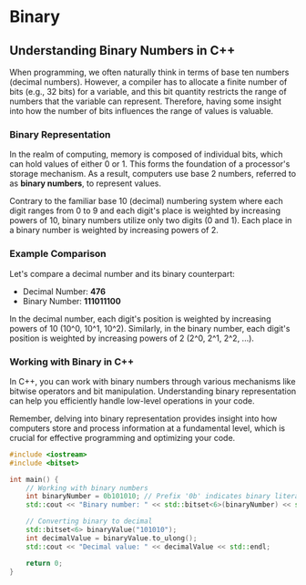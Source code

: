 # Binary

## Understanding Binary Numbers in C++

When programming, we often naturally think in terms of base ten numbers (decimal numbers). However, a compiler has to allocate a finite number of bits (e.g., 32 bits) for a variable, and this bit quantity restricts the range of numbers that the variable can represent. Therefore, having some insight into how the number of bits influences the range of values is valuable.

### Binary Representation

In the realm of computing, memory is composed of individual bits, which can hold values of either 0 or 1. This forms the foundation of a processor's storage mechanism. As a result, computers use base 2 numbers, referred to as **binary numbers**, to represent values.

Contrary to the familiar base 10 (decimal) numbering system where each digit ranges from 0 to 9 and each digit's place is weighted by increasing powers of 10, binary numbers utilize only two digits (0 and 1). Each place in a binary number is weighted by increasing powers of 2.

### Example Comparison

Let's compare a decimal number and its binary counterpart:

- Decimal Number: **476**
- Binary Number: **111011100**

In the decimal number, each digit's position is weighted by increasing powers of 10 (10^0, 10^1, 10^2). Similarly, in the binary number, each digit's position is weighted by increasing powers of 2 (2^0, 2^1, 2^2, ...).

### Working with Binary in C++

In C++, you can work with binary numbers through various mechanisms like bitwise operators and bit manipulation. Understanding binary representation can help you efficiently handle low-level operations in your code.

Remember, delving into binary representation provides insight into how computers store and process information at a fundamental level, which is crucial for effective programming and optimizing your code.

```c++
#include <iostream>
#include <bitset>

int main() {
    // Working with binary numbers
    int binaryNumber = 0b101010; // Prefix '0b' indicates binary literal
    std::cout << "Binary number: " << std::bitset<6>(binaryNumber) << std::endl;

    // Converting binary to decimal
    std::bitset<6> binaryValue("101010");
    int decimalValue = binaryValue.to_ulong();
    std::cout << "Decimal value: " << decimalValue << std::endl;

    return 0;
}
```
